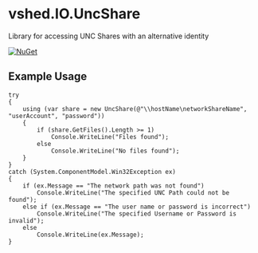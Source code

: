 # vshed.IO.UncShare
Library for accessing UNC Shares with an alternative identity

[![NuGet](https://img.shields.io/nuget/v/vshed.IO.UncShare.svg)](https://www.nuget.org/packages/vshed.IO.UncShare)

## Example Usage
            
    try
    {
        using (var share = new UncShare(@"\\hostName\networkShareName", "userAccount", "password"))
        {
            if (share.GetFiles().Length >= 1)
                Console.WriteLine("Files found");
            else
                Console.WriteLine("No files found");
        }
    }
    catch (System.ComponentModel.Win32Exception ex)
    {
        if (ex.Message == "The network path was not found")
            Console.WriteLine("The specified UNC Path could not be found");
        else if (ex.Message == "The user name or password is incorrect")
            Console.WriteLine("The specified Username or Password is invalid");
        else
            Console.WriteLine(ex.Message);
    }
